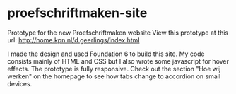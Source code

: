 # proefschriftmaken-site
Prototype for the new Proefschriftmaken website
View this prototype at this url: http://home.kpn.nl/d.geerlings/index.html

I made the design and used Foundation 6 to build this site.
My code consists mainly of HTML and CSS but I also wrote some javascript for hover effects.
The prototype is fully responsive. Check out the section "Hoe wij werken" on the homepage to see how tabs change to accordion on small devices.
